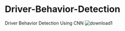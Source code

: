 # Driver-Behavior-Detection
Driver Behavior Detection Using CNN
![download1](https://github.com/VIJAY84SH/Driver-Behavior-Detection/assets/95535340/db5222d7-fa46-4c7c-bb3f-7797e12b22c3)

